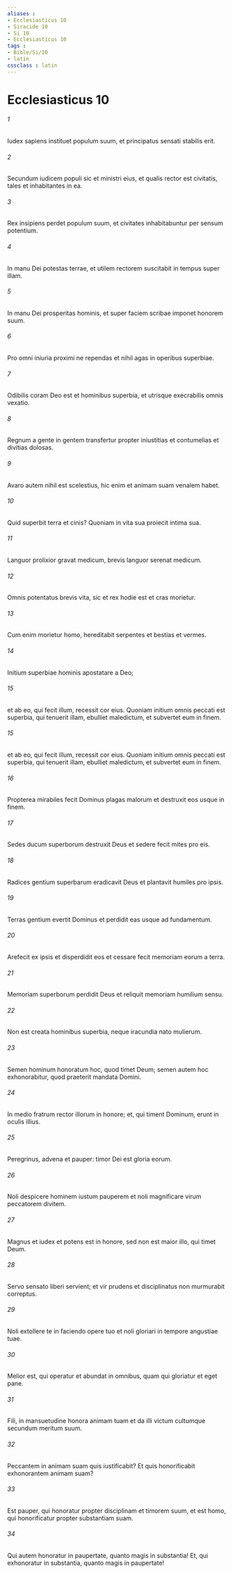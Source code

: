 ```yaml
---
aliases : 
- Ecclesiasticus 10
- Siracide 10
- Si 10
- Ecclesiasticus 10
tags : 
- Bible/Si/10
- latin
cssclass : latin
---
```


# Ecclesiasticus 10

###### 1
Iudex sapiens instituet populum suum, et principatus sensati stabilis erit.
###### 2
Secundum iudicem populi sic et ministri eius, et qualis rector est civitatis, tales et inhabitantes in ea.
###### 3
Rex insipiens perdet populum suum, et civitates inhabitabuntur per sensum potentium.
###### 4
In manu Dei potestas terrae, et utilem rectorem suscitabit in tempus super illam.
###### 5
In manu Dei prosperitas hominis, et super faciem scribae imponet honorem suum.
###### 6
Pro omni iniuria proximi ne rependas et nihil agas in operibus superbiae.
###### 7
Odibilis coram Deo est et hominibus superbia, et utrisque execrabilis omnis vexatio.
###### 8
Regnum a gente in gentem transfertur propter iniustitias et contumelias et divitias dolosas.
###### 9
Avaro autem nihil est scelestius, hic enim et animam suam venalem habet.
###### 10
Quid superbit terra et cinis? Quoniam in vita sua proiecit intima sua.
###### 11
Languor prolixior gravat medicum, brevis languor serenat medicum.
###### 12
Omnis potentatus brevis vita, sic et rex hodie est et cras morietur.
###### 13
Cum enim morietur homo, hereditabit serpentes et bestias et vermes.
###### 14
Initium superbiae hominis apostatare a Deo;
###### 15
et ab eo, qui fecit illum, recessit cor eius. Quoniam initium omnis peccati est superbia, qui tenuerit illam, ebulliet maledictum, et subvertet eum in finem.
###### 15
et ab eo, qui fecit illum, recessit cor eius. Quoniam initium omnis peccati est superbia, qui tenuerit illam, ebulliet maledictum, et subvertet eum in finem.
###### 16
Propterea mirabiles fecit Dominus plagas malorum et destruxit eos usque in finem.
###### 17
Sedes ducum superborum destruxit Deus et sedere fecit mites pro eis.
###### 18
Radices gentium superbarum eradicavit Deus et plantavit humiles pro ipsis.
###### 19
Terras gentium evertit Dominus et perdidit eas usque ad fundamentum.
###### 20
Arefecit ex ipsis et disperdidit eos et cessare fecit memoriam eorum a terra.
###### 21
Memoriam superborum perdidit Deus et reliquit memoriam humilium sensu.
###### 22
Non est creata hominibus superbia, neque iracundia nato mulierum.
###### 23
Semen hominum honoratum hoc, quod timet Deum; semen autem hoc exhonorabitur, quod praeterit mandata Domini.
###### 24
In medio fratrum rector illorum in honore; et, qui timent Dominum, erunt in oculis illius.
###### 25
Peregrinus, advena et pauper: timor Dei est gloria eorum.
###### 26
Noli despicere hominem iustum pauperem et noli magnificare virum peccatorem divitem.
###### 27
Magnus et iudex et potens est in honore, sed non est maior illo, qui timet Deum.
###### 28
Servo sensato liberi servient; et vir prudens et disciplinatus non murmurabit correptus.
###### 29
Noli extollere te in faciendo opere tuo et noli gloriari in tempore angustiae tuae.
###### 30
Melior est, qui operatur et abundat in omnibus, quam qui gloriatur et eget pane.
###### 31
Fili, in mansuetudine honora animam tuam et da illi victum cultumque secundum meritum suum.
###### 32
Peccantem in animam suam quis iustificabit? Et quis honorificabit exhonorantem animam suam?
###### 33
Est pauper, qui honoratur propter disciplinam et timorem suum, et est homo, qui honorificatur propter substantiam suam.
###### 34
Qui autem honoratur in paupertate, quanto magis in substantia! Et, qui exhonoratur in substantia, quanto magis in paupertate!
